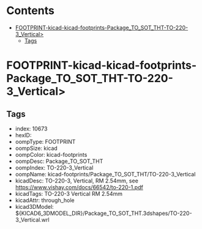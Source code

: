 



Contents
========

* [FOOTPRINT-kicad-kicad-footprints-Package_TO_SOT_THT-TO-220-3_Vertical>](#footprint-kicad-kicad-footprints-package_to_sot_tht-to-220-3_vertical)
	* [Tags](#tags)

# FOOTPRINT-kicad-kicad-footprints-Package_TO_SOT_THT-TO-220-3_Vertical>

## Tags

- index: 10673
- hexID: 
- oompType: FOOTPRINT
- oompSize: kicad
- oompColor: kicad-footprints
- oompDesc: Package_TO_SOT_THT
- oompIndex: TO-220-3_Vertical
- oompName: kicad-footprints/Package_TO_SOT_THT/TO-220-3_Vertical
- kicadDesc: TO-220-3, Vertical, RM 2.54mm, see https://www.vishay.com/docs/66542/to-220-1.pdf
- kicadTags: TO-220-3 Vertical RM 2.54mm
- kicadAttr: through_hole
- kicad3DModel: ${KICAD6_3DMODEL_DIR}/Package_TO_SOT_THT.3dshapes/TO-220-3_Vertical.wrl

